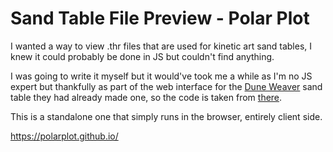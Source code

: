# Sand Table File Preview - Polar Plot

I wanted a way to view .thr files that are used for kinetic art sand tables, I knew it could probably be done in JS but couldn't find anything.

I was going to write it myself but it would've took me a while as I'm no JS expert but thankfully as part of the web interface for the [Dune Weaver](https://makerworld.com/en/models/841332#profileId-787553) sand table they had already made one, so the code is taken from [there](https://github.com/tuanchris/dune-weaver/blob/main/templates/index.html).

This is a standalone one that simply runs in the browser, entirely client side.

https://polarplot.github.io/
